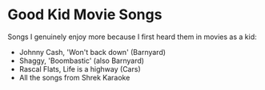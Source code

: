 
# Good Kid Movie Songs

Songs I genuinely enjoy more because I first heard them in movies as a kid:

-   Johnny Cash, 'Won't back down' (Barnyard)
-   Shaggy, 'Boombastic' (also Barnyard)
-   Rascal Flats, Life is a highway (Cars)
-   All the songs from Shrek Karaoke


